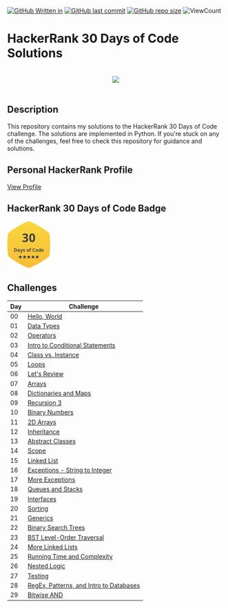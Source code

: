 [![GitHub Written in](https://img.shields.io/badge/Written%20in-Python%20%7C%20Java%20%7C%20JavaScript-blue)](https://shields.io/)
[![GitHub last commit](https://img.shields.io/github/last-commit/Pavith19/HackerRank-30-Days-of-Code-Solutions)](https://github.com/Pavith19/HackerRank-30-Days-of-Code-Solutions/commits/main)
[![GitHub repo size](https://img.shields.io/github/repo-size/Pavith19/HackerRank-30-Days-of-Code-Solutions)](https://github.com/Pavith19/HackerRank-30-Days-of-Code-Solutions/archive/main.zip)
![ViewCount](https://views.whatilearened.today/views/github/Pavith19/HackerRank-30-Days-of-Code-Solutions.svg?cache=remove)

# HackerRank 30 Days of Code Solutions

<p align="center">  
	<br>
	<a href="https://www.hackerrank.com/Pavith19">
        <img height=100 src="https://hrcdn.net/community-frontend/assets/brand/logo-new-white-green-a5cb16e0ae.svg"> 
    </a>
    <br>
    <br>
</p>

## Description

This repository contains my solutions to the HackerRank 30 Days of Code challenge. The solutions are implemented in Python. If you're stuck on any of the challenges, feel free to check this repository for guidance and solutions.

## Personal HackerRank Profile

[View Profile](https://www.hackerrank.com/Pavith19)

## HackerRank 30 Days of Code Badge

<a href="https://www.hackerrank.com/Pavith19">
<img alt="30 Days of Code" src="Badge/30_days_of_code_5_star.png" width = 100 ></a>

## Challenges

| Day | Challenge |
| --- | --------- |
| 00  | [Hello, World](https://github.com/Pavith19/HackerRank-30-Days-of-Code-Solutions/tree/main/Day%2000_%20Hello%2C%20World) |
| 01  | [Data Types](https://github.com/Pavith19/HackerRank-30-Days-of-Code-Solutions/tree/main/Day%2001_%20Data%20Types) |
| 02  | [Operators](https://github.com/Pavith19/HackerRank-30-Days-of-Code-Solutions/tree/main/Day%2002_%20Operators) |
| 03  | [Intro to Conditional Statements](https://github.com/Pavith19/HackerRank-30-Days-of-Code-Solutions/tree/main/Day%2003_%20Intro%20to%20Conditional%20Statements) |
| 04  | [Class vs. Instance](https://github.com/Pavith19/HackerRank-30-Days-of-Code-Solutions/tree/main/Day%2004_%20Class%20vs.%20Instance) |
| 05  | [Loops](https://github.com/Pavith19/HackerRank-30-Days-of-Code-Solutions/tree/main/Day%2005_%20Loops) |
| 06  | [Let's Review](https://github.com/Pavith19/HackerRank-30-Days-of-Code-Solutions/tree/main/Day%2006_%20Let's%20Review) |
| 07  | [Arrays](https://github.com/Pavith19/HackerRank-30-Days-of-Code-Solutions/tree/main/Day%2007_%20Arrays) |
| 08  | [Dictionaries and Maps](https://github.com/Pavith19/HackerRank-30-Days-of-Code-Solutions/tree/main/Day%2008_%20Dictionaries%20and%20Maps) |
| 09  | [Recursion 3](https://github.com/Pavith19/HackerRank-30-Days-of-Code-Solutions/tree/main/Day%2009_%20Recursion%203) |
| 10  | [Binary Numbers](https://github.com/Pavith19/HackerRank-30-Days-of-Code-Solutions/tree/main/Day%2010_%20Binary%20Numbers) |
| 11  | [2D Arrays](https://github.com/Pavith19/HackerRank-30-Days-of-Code-Solutions/tree/main/Day%2011_%202D%20Arrays) |
| 12  | [Inheritance](https://github.com/Pavith19/HackerRank-30-Days-of-Code-Solutions/tree/main/Day%2012_%20Inheritance) |
| 13  | [Abstract Classes](https://github.com/Pavith19/HackerRank-30-Days-of-Code-Solutions/tree/main/Day%2013_%20Abstract%20Classes) |
| 14  | [Scope](https://github.com/Pavith19/HackerRank-30-Days-of-Code-Solutions/tree/main/Day%2014_%20Scope) |
| 15  | [Linked List](https://github.com/Pavith19/HackerRank-30-Days-of-Code-Solutions/tree/main/Day%2015_%20Linked%20List) |
| 16  | [Exceptions - String to Integer](https://github.com/Pavith19/HackerRank-30-Days-of-Code-Solutions/tree/main/Day%2016_%20Exceptions%20-%20String%20to%20Integer) |
| 17  | [More Exceptions](https://github.com/Pavith19/HackerRank-30-Days-of-Code-Solutions/tree/main/Day%2017_%20More%20Exceptions) |
| 18  | [Queues and Stacks](https://github.com/Pavith19/HackerRank-30-Days-of-Code-Solutions/tree/main/Day%2018_%20Queues%20and%20Stacks) |
| 19  | [Interfaces](https://github.com/Pavith19/HackerRank-30-Days-of-Code-Solutions/tree/main/Day%2019_%20Interfaces) |
| 20  | [Sorting](https://github.com/Pavith19/HackerRank-30-Days-of-Code-Solutions/tree/main/Day%2020_%20Sorting) |
| 21  | [Generics](https://github.com/Pavith19/HackerRank-30-Days-of-Code-Solutions/tree/main/Day%2021_%20Generics) |
| 22  | [Binary Search Trees](https://github.com/Pavith19/HackerRank-30-Days-of-Code-Solutions/tree/main/Day%2022_%20Binary%20Search%20Trees) |
| 23  | [BST Level-Order Traversal](https://github.com/Pavith19/HackerRank-30-Days-of-Code-Solutions/tree/main/Day%2023_%20BST%20Level-Order%20Traversal) |
| 24  | [More Linked Lists](https://github.com/Pavith19/HackerRank-30-Days-of-Code-Solutions/tree/main/Day%2024_%20More%20Linked%20Lists) |
| 25  | [Running Time and Complexity](https://github.com/Pavith19/HackerRank-30-Days-of-Code-Solutions/tree/main/Day%2025_%20Running%20Time%20and%20Complexity) |
| 26  | [Nested Logic](https://github.com/Pavith19/HackerRank-30-Days-of-Code-Solutions/tree/main/Day%2026_%20Nested%20Logic) |
| 27  | [Testing](https://github.com/Pavith19/HackerRank-30-Days-of-Code-Solutions/tree/main/Day%2027_%20Testing) |
| 28  | [RegEx, Patterns, and Intro to Databases](https://github.com/Pavith19/HackerRank-30-Days-of-Code-Solutions/tree/main/Day%2028_%20RegEx%2C%20Patterns%2C%20and%20Intro%20to%20Databases) |
| 29  | [Bitwise AND](https://github.com/Pavith19/HackerRank-30-Days-of-Code-Solutions/tree/main/Day%2029_%20Bitwise%20AND) |
